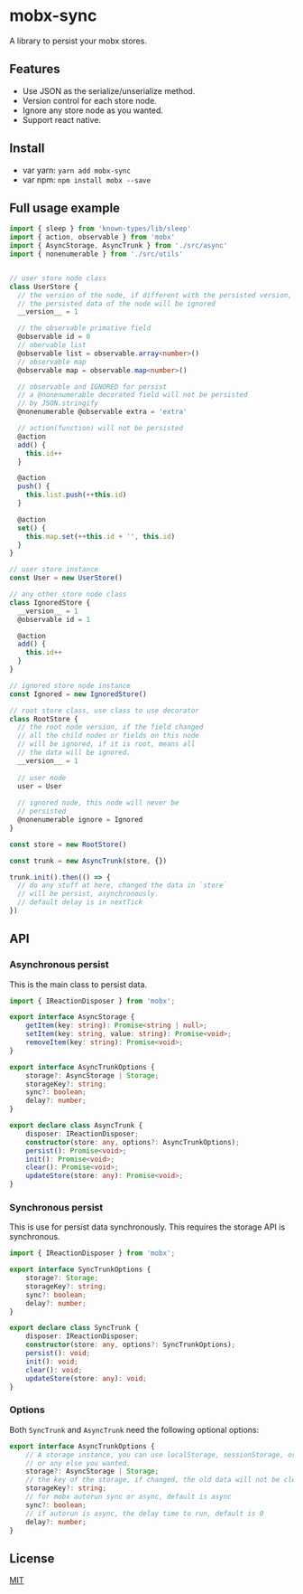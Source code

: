 # mobx-sync

A library to persist your mobx stores.

## Features

- Use JSON as the serialize/unserialize method.
- Version control for each store node.
- Ignore any store node as you wanted.
- Support react native.

## Install

- var yarn: `yarn add mobx-sync`
- var npm: `npm install mobx --save`

## Full usage example

```typescript
import { sleep } from 'known-types/lib/sleep'
import { action, observable } from 'mobx'
import { AsyncStorage, AsyncTrunk } from './src/async'
import { nonenumerable } from './src/utils'


// user store node class
class UserStore {
  // the version of the node, if different with the persisted version,
  // the persisted data of the node will be ignored
  __version__ = 1

  // the observable primative field
  @observable id = 0
  // obervable list
  @observable list = observable.array<number>()
  // observable map
  @observable map = observable.map<number>()

  // observable and IGNORED for persist
  // a @nonenumerable decorated field will not be persisted
  // by JSON.stringify
  @nonenumerable @observable extra = 'extra'

  // action(function) will not be persisted
  @action
  add() {
    this.id++
  }

  @action
  push() {
    this.list.push(++this.id)
  }

  @action
  set() {
    this.map.set(++this.id + '', this.id)
  }
}

// user store instance
const User = new UserStore()

// any other store node class
class IgnoredStore {
  __version__ = 1
  @observable id = 1

  @action
  add() {
    this.id++
  }
}

// ignored store node instance
const Ignored = new IgnoredStore()

// root store class, use class to use decorator
class RootStore {
  // the root node version, if the field changed
  // all the child nodes or fields on this node
  // will be ignored, if it is root, means all
  // the data will be ignored.
  __version__ = 1
  
  // user node
  user = User
  
  // ignored node, this node will never be
  // persisted
  @nonenumerable ignore = Ignored
}

const store = new RootStore()

const trunk = new AsyncTrunk(store, {})

trunk.init().then(() => {
  // do any stuff at here, changed the data in `store`
  // will be persist, asynchronously.
  // default delay is in nextTick
})
```

## API

### Asynchronous persist

This is the main class to persist data.

```typescript
import { IReactionDisposer } from 'mobx';

export interface AsyncStorage {
    getItem(key: string): Promise<string | null>;
    setItem(key: string, value: string): Promise<void>;
    removeItem(key: string): Promise<void>;
}

export interface AsyncTrunkOptions {
    storage?: AsyncStorage | Storage;
    storageKey?: string;
    sync?: boolean;
    delay?: number;
}

export declare class AsyncTrunk {
    disposer: IReactionDisposer;
    constructor(store: any, options?: AsyncTrunkOptions);
    persist(): Promise<void>;
    init(): Promise<void>;
    clear(): Promise<void>;
    updateStore(store: any): Promise<void>;
}
```

### Synchronous persist

This is use for persist data synchronously. This requires the storage API is synchronous.

```typescript
import { IReactionDisposer } from 'mobx';

export interface SyncTrunkOptions {
    storage?: Storage;
    storageKey?: string;
    sync?: boolean;
    delay?: number;
}

export declare class SyncTrunk {
    disposer: IReactionDisposer;
    constructor(store: any, options?: SyncTrunkOptions);
    persist(): void;
    init(): void;
    clear(): void;
    updateStore(store: any): void;
}
```

### Options

Both `SyncTrunk` and `AsyncTrunk` need the following optional options:

```typescript
export interface AsyncTrunkOptions {
    // A storage instance, you can use localStorage, sessionStorage, or AsyncStorage(React Native)
    // or any else you wanted.
    storage?: AsyncStorage | Storage;
    // the key of the storage, if changed, the old data will not be cleared
    storageKey?: string;
    // for mobx autorun sync or async, default is async
    sync?: boolean;
    // if autorun is async, the delay time to run, default is 0
    delay?: number;
}
```

## License

[MIT](./LICENSE)

